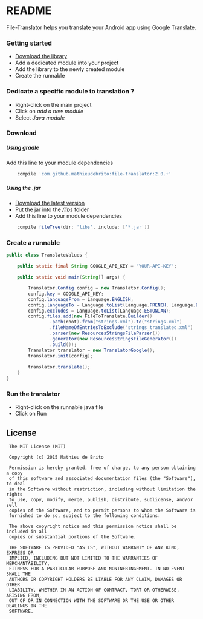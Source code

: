 # README #

File-Translator helps you translate your Android app using Google Translate.

### Getting started ###

* [Download the library](https://github.com/mathieudebrito/file-translator#download)
* Add a dedicated module into your project
* Add the library to the newly created module
* Create the runnable

### Dedicate a specific module to translation ? ###

* Right-click on the main project
* Click on *add a new module*
* Select *Java module*

### Download ###

##### Using gradle #####

Add this line to your module dependencies
```gradle
    compile 'com.github.mathieudebrito:file-translator:2.0.+'
```

##### Using the .jar #####

* [Download the latest version](https://github.com/mathieudebrito/file-translator/releases)
* Put the jar into the */libs* folder
* Add this line to your module dependencies

```gradle
    compile fileTree(dir: 'libs', include: ['*.jar'])
```

### Create a runnable ###

```java
public class TranslateValues {

    public static final String GOOGLE_API_KEY = "YOUR-API-KEY";

    public static void main(String[] args) {

        Translator.Config config = new Translator.Config();
        config.key = GOOGLE_API_KEY;
        config.languageFrom = Language.ENGLISH;
        config.languageTo = Language.toList(Language.FRENCH, Language.ESTONIAN);
        config.excludes = Language.toList(Language.ESTONIAN);
        config.files.add(new FileToTranslate.Builder()
                .path(root).from("strings.xml").to("strings.xml")
                .fileNameOfEntriesToExclude("strings_translated.xml")
                .parser(new ResourcesStringsFileParser())
                .generator(new ResourcesStringsFileGenerator())
                .build());
        Translator translator = new TranslatorGoogle();
        translator.init(config);
        
        translator.translate();
    }
}
```

### Run the translator ###

* Right-click on the runnable java file
* Click on Run

## License

	 The MIT License (MIT)

	 Copyright (c) 2015 Mathieu de Brito

	 Permission is hereby granted, free of charge, to any person obtaining a copy
	 of this software and associated documentation files (the "Software"), to deal
	 in the Software without restriction, including without limitation the rights
	 to use, copy, modify, merge, publish, distribute, sublicense, and/or sell
	 copies of the Software, and to permit persons to whom the Software is
	 furnished to do so, subject to the following conditions:

	 The above copyright notice and this permission notice shall be included in all
	 copies or substantial portions of the Software.

	 THE SOFTWARE IS PROVIDED "AS IS", WITHOUT WARRANTY OF ANY KIND, EXPRESS OR
	 IMPLIED, INCLUDING BUT NOT LIMITED TO THE WARRANTIES OF MERCHANTABILITY,
	 FITNESS FOR A PARTICULAR PURPOSE AND NONINFRINGEMENT. IN NO EVENT SHALL THE
 	 AUTHORS OR COPYRIGHT HOLDERS BE LIABLE FOR ANY CLAIM, DAMAGES OR OTHER
	 LIABILITY, WHETHER IN AN ACTION OF CONTRACT, TORT OR OTHERWISE, ARISING FROM,
	 OUT OF OR IN CONNECTION WITH THE SOFTWARE OR THE USE OR OTHER DEALINGS IN THE
	 SOFTWARE.
